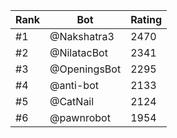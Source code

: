 Rank|Bot|Rating
---|---|---
#1|@Nakshatra3|2470
#2|@NilatacBot|2341
#3|@OpeningsBot|2295
#4|@anti-bot|2133
#5|@CatNail|2124
#6|@pawnrobot|1954
